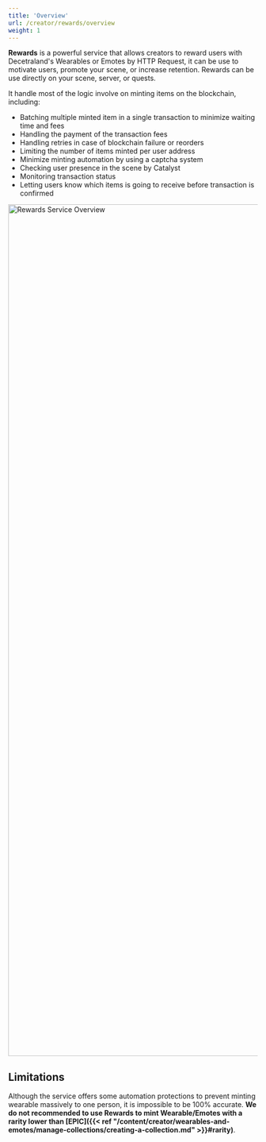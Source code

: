 ```yaml
---
title: 'Overview'
url: /creator/rewards/overview
weight: 1
---
```



**Rewards** is a powerful service  that allows creators to reward users with Decetraland's Wearables or Emotes by HTTP Request, it can be use to motivate users, promote your scene, or increase retention. Rewards can be use directly on your scene, server, or quests.

It handle most of the logic involve on minting items on the blockchain, including:

- Batching multiple minted item in a single transaction to minimize waiting time and fees
- Handling the payment of the transaction fees
- Handling retries in case of blockchain failure or reorders
- Limiting the number of items minted per user address
- Minimize minting automation by using a captcha system
- Checking user presence in the scene by Catalyst
- Monitoring transaction status
- Letting users know which items is going to receive before transaction is confirmed

<img src="/images/rewards/overview.png" alt="Rewards Service Overview" width="1716" hegiht="687" />

## Limitations

Although the service offers some automation protections to prevent minting wearable massively to one person, it is impossible to be 100% accurate. **We do not recommended to use Rewards to mint Wearable/Emotes with a rarity lower than [EPIC]({{< ref "/content/creator/wearables-and-emotes/manage-collections/creating-a-collection.md" >}}#rarity)**.

